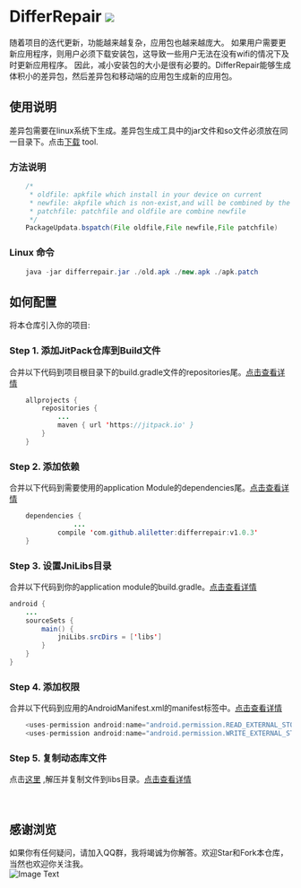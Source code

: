 # DifferRepair  [![](https://jitpack.io/v/aliletter/differrepair.svg)](https://jitpack.io/#aliletter/differrepair)
随着项目的迭代更新，功能越来越复杂，应用包也越来越庞大。 如果用户需要更新应用程序，则用户必须下载安装包，这导致一些用户无法在没有wifi的情况下及时更新应用程序。 因此，减小安装包的大小是很有必要的。DifferRepair能够生成体积小的差异包，然后差异包和移动端的应用包生成新的应用包。
## 使用说明
差异包需要在linux系统下生成。差异包生成工具中的jar文件和so文件必须放在同一目录下。点击[下载](https://github.com/aliletter/DifferRepair/blob/master/differrepair_tools.7z) tool.
### 方法说明 
```Java
    /*
     * oldfile: apkfile which install in your device on current
     * newfile: akpfile which is non-exist,and will be combined by the method
     * patchfile: patchfile and oldfile are combine newfile
     */
    PackageUpdata.bspatch(File oldfile,File newfile,File patchfile)
```

### Linux 命令 
```Java
	java -jar differrepair.jar ./old.apk ./new.apk ./apk.patch
```
## 如何配置
将本仓库引入你的项目:
### Step 1. 添加JitPack仓库到Build文件
合并以下代码到项目根目录下的build.gradle文件的repositories尾。[点击查看详情](https://github.com/aliletter/CarouselBanner/blob/master/root_build.gradle.png)
```Java
	allprojects {
		repositories {
			...
			maven { url 'https://jitpack.io' }
		}
	}
```
### Step 2. 添加依赖   
合并以下代码到需要使用的application Module的dependencies尾。[点击查看详情](https://github.com/aliletter/CarouselBanner/blob/master/application_build.gradle.png)
```Java
	dependencies {
                ...
	        compile 'com.github.aliletter:differrepair:v1.0.3'
	}
```
### Step 3. 设置JniLibs目录
合并以下代码到你的application module的build.gradle。[点击查看详情](https://github.com/aliletter/gifengine/blob/master/jnilibs.png)
```Java
android {
    ...
    sourceSets {
        main() {
            jniLibs.srcDirs = ['libs']
        }
    }
}

```
### Step 4. 添加权限
合并以下代码到应用的AndroidManifest.xml的manifest标签中。[点击查看详情](https://github.com/aliletter/OnHttp/blob/master/androimanifest.png)
```Java
    <uses-permission android:name="android.permission.READ_EXTERNAL_STORAGE" />
    <uses-permission android:name="android.permission.WRITE_EXTERNAL_STORAGE" />
```
### Step 5. 复制动态库文件
点击[这里](https://raw.githubusercontent.com/aliletter/DifferRepair/master/libs.7z) ,解压并复制文件到libs目录。[点击查看详情](https://github.com/aliletter/gifengine/blob/master/libs.png)
<br><br><br>
## 感谢浏览
如果你有任何疑问，请加入QQ群，我将竭诚为你解答。欢迎Star和Fork本仓库，当然也欢迎你关注我。
<br>
![Image Text](https://github.com/aliletter/CarouselBanner/blob/master/qq_group.png)

